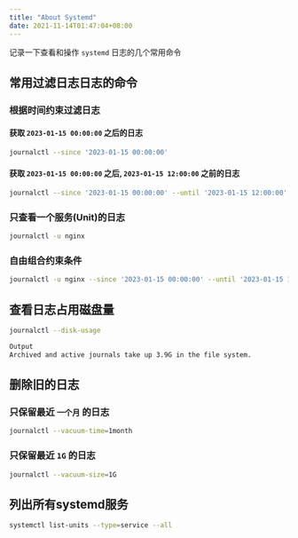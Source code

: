 ```yaml
---
title: "About Systemd"
date: 2021-11-14T01:47:04+08:00
---
```


记录一下查看和操作 `systemd` 日志的几个常用命令

## 常用过滤日志日志的命令

### 根据时间约束过滤日志

#### 获取 `2023-01-15 00:00:00` 之后的日志

```bash
journalctl --since '2023-01-15 00:00:00'
```

#### 获取 `2023-01-15 00:00:00` 之后, `2023-01-15 12:00:00` 之前的日志

```bash
journalctl --since '2023-01-15 00:00:00' --until '2023-01-15 12:00:00'
```

### 只查看一个服务(Unit)的日志

```bash
journalctl -u nginx
```

### 自由组合约束条件

```bash
journalctl -u nginx --since '2023-01-15 00:00:00' --until '2023-01-15 12:00:00'
```

## 查看日志占用磁盘量

```bash
journalctl --disk-usage
```

```bash
Output
Archived and active journals take up 3.9G in the file system.
```

## 删除旧的日志

### 只保留最近 `一个月` 的日志

```bash
journalctl --vacuum-time=1month
```

### 只保留最近 `1G` 的日志

```bash
journalctl --vacuum-size=1G
```

## 列出所有systemd服务

```bash
systemctl list-units --type=service --all
```
